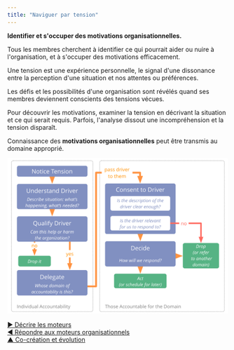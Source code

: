```yaml
---
title: "Naviguer par tension"
---
```



**Identifier et s'occuper des motivations organisationnelles.**

Tous les membres cherchent à identifier ce qui pourrait aider ou nuire à l'organisation, et à s'occuper des motivations efficacement.

Une tension est une expérience personnelle, le signal d'une dissonance entre la perception d'une situation et nos attentes ou préférences.



Les défis et les possibilités d'une organisation sont révélés quand ses membres deviennent conscients des tensions vécues.

Pour découvrir les motivations, examiner la tension en décrivant la situation et ce qui serait requis. Parfois, l'analyse dissout une incompréhension et la tension disparaît.

Connaissance des **motivations organisationnelles** peut être transmis au domaine approprié.



![inline,fit](img/process/navigate-via-tension-slides.png)

[&#9654; Décrire les moteurs](describe-drivers.html)<br/>[&#9664; Répondre aux moteurs organisationnels](respond-to-organizational-drivers.html)<br/>[&#9650; Co-création et évolution](co-creation-and-evolution.html)

